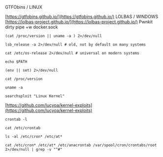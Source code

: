 GTFObins / LINUX

[https://gtfobins.github.io/](https://gtfobins.github.io/)
LOLBAS / WINDOWS
[https://lolbas-project.github.io/](https://lolbas-project.github.io/)
Pwnkit
dirty pipe
+w docker.sock


```shell
(cat /proc/version || uname -a ) 2>/dev/null
```

```shell
lsb_release -a 2>/dev/null # old, not by default on many systems
```

```shell
cat /etc/os-release 2>/dev/null # universal on modern systems
```

```shell
echo $PATH
```

```shell
(env || set) 2>/dev/null
```

```shell
cat /proc/version
```

```shell
uname -a
```

```shell
searchsploit "Linux Kernel"
```

[https://github.com/lucyoa/kernel-exploits](https://github.com/lucyoa/kernel-exploits)

```shell
crontab -l
```

```shell
cat /etc/crontab
```

```shell
ls -al /etc/cron* /etc/at*
```

```shell
cat /etc/cron* /etc/at* /etc/anacrontab /var/spool/cron/crontabs/root 2>/dev/null | grep -v "^#"
```
